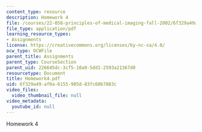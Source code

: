 ```yaml
---
content_type: resource
description: Homework 4
file: /courses/22-058-principles-of-medical-imaging-fall-2002/6f329a49af0a6155905d83fc60b7883c_Homework4.pdf
file_type: application/pdf
learning_resource_types:
- Assignments
license: https://creativecommons.org/licenses/by-nc-sa/4.0/
ocw_type: OCWFile
parent_title: Assignments
parent_type: CourseSection
parent_uid: 226645dc-3cf5-10a9-5dd1-2593a21367d0
resourcetype: Document
title: Homework4.pdf
uid: 6f329a49-af0a-6155-905d-83fc60b7883c
video_files:
  video_thumbnail_file: null
video_metadata:
  youtube_id: null
---
```

Homework 4